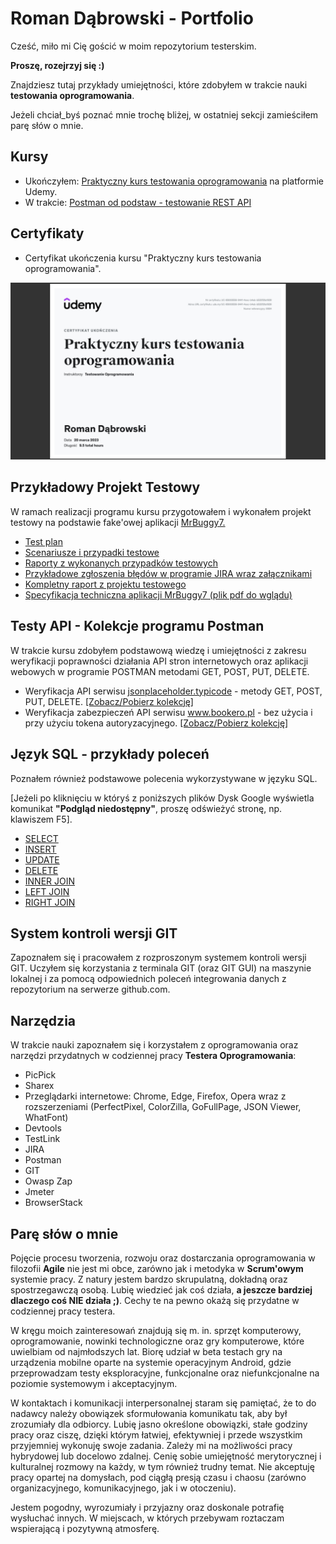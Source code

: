 # Roman Dąbrowski - Portfolio
Cześć, miło mi Cię gościć w moim repozytorium testerskim.

<b>Proszę, rozejrzyj się :)</b>

Znajdziesz tutaj przykłady umiejętności, które zdobyłem w trakcie nauki <b>testowania oprogramowania</b>.

Jeżeli chciał_byś poznać mnie trochę bliżej, w ostatniej sekcji zamieściłem parę słów o mnie.

## Kursy
* Ukończyłem: <a href="https://www.udemy.com/course/praktyczny-kurs-testowania-oprogramowania/?kw=praktyczny+kurs+testowania&src=sac">Praktyczny kurs testowania oprogramowania</a> na platformie Udemy.
* W trakcie: <a href="https://www.udemy.com/course/postman-od-podstaw-testowanie-rest-api/">Postman od podstaw - testowanie REST API</a>
## Certyfikaty
* Certyfikat ukończenia kursu "Praktyczny kurs testowania oprogramowania".
<img src="https://github.com/RomanDabrowski89/Resources/blob/0f9ade2bfed078ff73d2859c90eab205106e00d3/Certyfikat%20-%20Kurs%20Testowania%20Oprogramowania.png" alt="Certyfikat - Kurs Testowania Oprogramowania">

## Przykładowy Projekt Testowy
W ramach realizacji programu kursu przygotowałem i wykonałem projekt testowy na podstawie fake'owej aplikacji <a href="http://mrbuggy.pl">MrBuggy7.</a>
* <a href="https://drive.google.com/file/d/1F8cVhVNzivPFOdul-0ywY8smMRN-5tbj/view?usp=sharing">Test plan</a>
* <a href="https://drive.google.com/file/d/1s6FLIm-qnVOHwwOILyjjbiUEVJmABQfi/view?usp=sharing">Scenariusze i przypadki testowe</a>
* <a href="https://drive.google.com/drive/folders/1y3APODqmUxKS-DIqTkJtHAdyJ3WuCIy-?usp=sharing">Raporty z wykonanych przypadków testowych</a>
* <a href="https://drive.google.com/drive/folders/14_-K_8wi1qG5-IP2dDzeBs5KOgVLuJrT?usp=sharing">Przykładowe zgłoszenia błędów w programie JIRA wraz załącznikami</a>
* <a href="https://drive.google.com/file/d/1X5IhUIyv0ekTOy7wzKzU5C1FsyeEck_K/view?usp=sharing">Kompletny raport z projektu testowego</a>
* <a href="https://drive.google.com/file/d/1L691Ou5MtI0tLph0aR7kJzXtMXUG_VbT/view?usp=sharing">Specyfikacja techniczna aplikacji MrBuggy7 (plik pdf do wglądu)</a>
## Testy API - Kolekcje programu Postman
W trakcie kursu zdobyłem podstawową wiedzę i umiejętności z zakresu weryfikacji poprawności działania API stron internetowych oraz aplikacji webowych w programie POSTMAN metodami GET, POST, PUT, DELETE.
* Weryfikacja API serwisu <a href="https://jsonplaceholder.typicode.com">jsonplaceholder.typicode</a> - metody GET, POST, PUT, DELETE. <a href="https://drive.google.com/drive/folders/1QtVP0PGMgkOhYldpvlG_VDEP2dTR7gns?usp=sharing">[Zobacz/Pobierz kolekcję]</a>
* Weryfikacja zabezpieczeń API serwisu www.bookero.pl - bez użycia i przy użyciu tokena autoryzacyjnego. <a href="https://drive.google.com/drive/folders/1m2X0TPX91TE3ITOPMf21DSQIdTR8NC6Y?usp=sharing">[Zobacz/Pobierz kolekcję]</a>
## Język SQL - przykłady poleceń
Poznałem również podstawowe polecenia wykorzystywane w języku SQL.

[Jeżeli po kliknięciu w któryś z poniższych plików Dysk Google wyświetla komunikat <b>"Podgląd niedostępny"</b>, proszę odświeżyć stronę, np. klawiszem F5].
* <a href="https://drive.google.com/drive/folders/1k9RvWRgV-NecmNqAZr5nGUCgi8xf1F36?usp=sharing">SELECT</a>
* <a href="https://drive.google.com/drive/folders/1vxCQLkX9v1hNSGJGEsf1xZKTkKXALCO7?usp=sharing">INSERT</a>
* <a href="https://drive.google.com/drive/folders/1QgzH_fCcGW_zX-1kg0w3YrrrDmwbllCh?usp=sharing">UPDATE</a>
* <a href="https://drive.google.com/drive/folders/11hlbF4pKjT4UxfabQap6mIHOTzbGGx3B?usp=sharing">DELETE</a>
* <a href="https://drive.google.com/drive/folders/1yOBUHk2ALxw3GHf7lge89a_ZwEUZwQYW?usp=sharing">INNER JOIN</a>
* <a href="https://drive.google.com/file/d/1tymCcd0n7uee9DUG-Kmy65nuS8vPSF79/view?usp=sharing">LEFT JOIN</a>
* <a href="https://drive.google.com/file/d/1sDHbuJc2cDP-nmeH5av_QCQ1bc25j5QJ/view?usp=sharing">RIGHT JOIN</a>
## System kontroli wersji GIT
Zapoznałem się i pracowałem z rozproszonym systemem kontroli wersji GIT. Uczyłem się korzystania z terminala GIT (oraz GIT GUI) na maszynie lokalnej i za pomocą odpowiednich poleceń integrowania danych z repozytorium na serwerze github.com.
## Narzędzia
W trakcie nauki zapoznałem się i korzystałem z oprogramowania oraz narzędzi przydatnych w codziennej pracy <b>Testera Oprogramowania</b>:
* PicPick
* Sharex
* Przeglądarki internetowe: Chrome, Edge, Firefox, Opera wraz z rozszerzeniami (PerfectPixel, ColorZilla, GoFullPage, JSON Viewer, WhatFont)
* Devtools
* TestLink
* JIRA
* Postman
* GIT
* Owasp Zap
* Jmeter
* BrowserStack
## Parę słów o mnie
Pojęcie procesu tworzenia, rozwoju oraz dostarczania oprogramowania w filozofii <b>Agile</b> nie jest mi obce, zarówno jak i metodyka w <b>Scrum'owym</b> systemie pracy.
Z natury jestem bardzo skrupulatną, dokładną oraz spostrzegawczą osobą. Lubię wiedzieć jak coś działa, <b>a jeszcze bardziej dlaczego coś NIE działa ;)</b>. Cechy te na pewno okażą się przydatne w codziennej pracy testera.

W kręgu moich zainteresowań znajdują się m. in. sprzęt komputerowy, oprogramowanie, nowinki technologiczne oraz gry komputerowe, które uwielbiam od najmłodszych lat. Biorę udział w beta testach gry na urządzenia mobilne oparte na systemie operacyjnym Android, gdzie przeprowadzam testy eksploracyjne, funkcjonalne oraz niefunkcjonalne na poziomie systemowym i akceptacyjnym.

W kontaktach i komunikacji interpersonalnej staram się pamiętać, że to do nadawcy należy obowiązek sformułowania komunikatu tak, aby był zrozumiały dla odbiorcy. Lubię jasno określone obowiązki, stałe godziny pracy oraz ciszę, dzięki którym łatwiej, efektywniej i przede wszystkim przyjemniej wykonuję swoje zadania. Zależy mi na możliwości pracy hybrydowej lub docelowo zdalnej. Cenię sobie umiejętność merytorycznej i kulturalnej rozmowy na każdy, w tym również trudny temat. Nie akceptuję pracy opartej na domysłach, pod ciągłą presją czasu i chaosu (zarówno organizacyjnego, komunikacyjnego, jak i w otoczeniu).

Jestem pogodny, wyrozumiały i przyjazny oraz doskonale potrafię wysłuchać innych. W miejscach, w których przebywam roztaczam wspierającą i pozytywną atmosferę.
